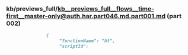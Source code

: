 ### kb/previews_full/kb__previews_full__flows__time-first__master-only@auth.har.part046.md.part001.md (part 002)

```md
               {
                    "functionName": "At",
                    "scriptId":
```

```
